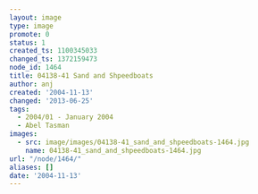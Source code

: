 ```yaml
---
layout: image
type: image
promote: 0
status: 1
created_ts: 1100345033
changed_ts: 1372159473
node_id: 1464
title: 04138-41 Sand and Shpeedboats
author: anj
created: '2004-11-13'
changed: '2013-06-25'
tags:
  - 2004/01 - January 2004
  - Abel Tasman
images:
  - src: image/images/04138-41_sand_and_shpeedboats-1464.jpg
    name: 04138-41_sand_and_shpeedboats-1464.jpg
url: "/node/1464/"
aliases: []
date: '2004-11-13'
---
```


